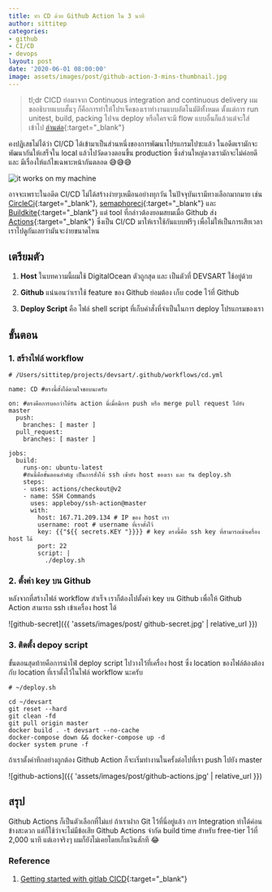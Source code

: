```yaml
---
title: ทำ CD ด้วย Github Action ใน 3 นาที
author: sittitep
categories:
- github
- CI/CD
- devops
layout: post
date: '2020-06-01 08:00:00'
image: assets/images/post/github-action-3-mins-thumbnail.jpg
---
```


> tl;dr CICD ย่อมาจาก Continuous integration and continuous delivery ผมขออธิบายแบบสั้นๆ ก็คือการทำให้โปรเจ็คของเราทำงานแบบอัตโนมัติทั้งหมด ตั้งแต่การ run unitest, build, packing ไปจน deploy หรือใครจะมี flow แบบอื่นก็แล้วแต่จะใส่เข้าไป [อ่านต่อ](https://blog.twinsynergy.co.th/getting-started-with-gitlab-cicd/){:target="_blank"}
> 

คงปฏิเสธไม่ได้ว่า CI/CD ได้เข้ามาเป็นส่วนหนึ่งของการพัฒนาโปรแกรมไปซะแล้ว ในอดีตเรามักจะพัฒนากันให้เสร็จใน local แล้วไปวัดดวงตอนขึ้น production ซึ่งส่วนใหญ่ดวงเรามักจะไม่ค่อยดี และ มีเรื่องให้แก้ไขเฉพาะหน้ากันตลอด 😅😅😅

![it works on my machine](https://i.imgflip.com/9mqg4.jpg)

อาจจะเพราะในอดีต CI/CD ไม่ได้สร้างง่ายๆเหมือนอย่างทุกวัน ในปัจจุบันเรามีทางเลือกมากมาย เช่น [CircleCi](https://circleci.com/){:target="_blank"}, [semaphoreci](https://semaphoreci.com/){:target="_blank"} และ [Buildkite](https://buildkite.com/){:target="_blank"} แต่ tool ที่กล่าวต้องยอมสยมเมื่อ Github ส่ง [Actions](https://github.com/features/actions){:target="_blank"} ซึ่งเป็น CI/CD มาให้เราใช้กันแบบฟรีๆ เพื่อไม่ให้เป็นการเสียเวลา เราไปดูกันเลยว่ามันจะง่ายขนาดไหน
## เตรียมตัว
1.  **Host** ในบทความนี้ผมใช้ DigitalOcean ตัวถูกสุด และ เป็นตัวที่ DEVSART ใช้อยู่ด้วย

2. **Github** แน่นอนว่าเราใช้ feature ของ Github ย่อมต้อง เก็บ code ไว้ที่ Github

3. **Deploy Script** คือ ไฟล์ shell script ที่เก็บคำสั่งที่จำเป็นในการ deploy โปรแกรมของเรา

## ขั้นตอน
### 1. สร้างไฟล์  workflow
```
# /Users/sittitep/projects/devsart/.github/workflows/cd.yml

name: CD #ตรงนี้ตั้งได้ตามใจชอบนะครับ

on: #ตรงคือการบอกว่าให้รัน action นี่เมื่อมีการ push หรือ merge pull request ไปยัง master
  push:
    branches: [ master ]
  pull_request:
    branches: [ master ]

jobs:
  build:
    runs-on: ubuntu-latest
    #อันนี้คือขั้นตอนสำคัญ เป็นการสั่งให้ ssh เข้่ายัง host ของเรา และ รัน deploy.sh
    steps:
    - uses: actions/checkout@v2
    - name: SSH Commands 
      uses: appleboy/ssh-action@master
      with:
        host: 167.71.209.134 # IP ของ host เรา
        username: root # username ที่เราตั้งไว้
        key: {{"${{ secrets.KEY "}}}} # key ตรงนี้คือ ssh key ที่สามารถเข้าเครื่อง host ได้
        port: 22
        script: |
          ./deploy.sh

```
### 2. ตั้งค่า key บน Github
หลังจากที่สร้างไฟล์ workflow สำเร็จ เราก็ต้องไปตั้งค่า key  บน Github เพื่อให้ Github Action  สามารถ ssh เข้าเครื่อง host ได้

![github-secret]({{ 'assets/images/post/ github-secret.jpg' | relative_url }})
### 3. ติดตั้ง depoy script
ขั้นตอนสุดท้ายคือการนำไฟ์ deploy script ไปวางไว้ที่เครื่อง host ซึ่ง location ของไฟล์ต้องต้องกับ location ที่เราตั้งไว้ในไฟล์ workflow นะครับ
```
# ~/deploy.sh

cd ~/devsart
git reset --hard
git clean -fd
git pull origin master
docker build . -t devsart --no-cache
docker-compose down && docker-compose up -d
docker system prune -f
```

ถ้าเราตั้งค่าทึกอย่างถูกต้อง Github Action ก็จะเริ่มทำงานในครั้งต่อไปที่เรา push ไปยัง master 

![github-actions]({{ 'assets/images/post/github-actions.jpg' | relative_url }})
##  สรุป
Github Actions ก็เป็นตัวเลือกที่ไม่แย่ ถ้าเราฝาก Git ไว้ที่นี่อยู่แล้ว การ Integration ทำได้ค่อนข้างสะดวก แต่ก็ใช้ว่าจะไม่มีข้อเสีย Github Actions จำกัด build time สำหรับ free-tier ไว้ที่ 2,000 นาที แต่เอาจริงๆ ผมก็ยังไม่เคยโดยเก็บเงินสักที 😂

### Reference
1. [Getting started with gitlab CICD](https://blog.twinsynergy.co.th/getting-started-with-gitlab-cicd/){:target="_blank"}
